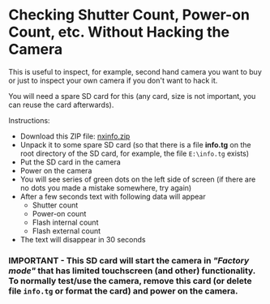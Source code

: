 # Checking Shutter Count, Power-on Count, etc. Without Hacking the Camera

This is useful to inspect, for example, second hand camera you want to buy or just to inspect your own camera if you don't want to hack it.

You will need a spare SD card for this (any card, size is not important, you can reuse the card afterwards).

Instructions:
  - Download this ZIP file: [nxinfo.zip](https://github.com/ottokiksmaler/nx500_nx1_modding/blob/master/nxinfo.zip?raw=true)
  - Unpack it to some spare SD card (so that there is a file **info.tg** on the root directory of the SD card, for example, the file ```E:\info.tg``` exists)
  - Put the SD card in the camera
  - Power on the camera
  - You will see series of green dots on the left side of screen (if there are no dots you made a mistake somewhere, try again)
  - After a few seconds text with following data will appear
    - Shutter count
    - Power-on count
    - Flash internal count
    - Flash external count
  - The text will disappear in 30 seconds

### IMPORTANT - This SD card will start the camera in *"Factory mode"* that has limited touchscreen (and other) functionality. To normally test/use the camera, remove this card (or delete file ```info.tg``` or format the card) and power on the camera.
  
